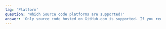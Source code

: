 ```yaml
---
tag: 'Platform'
question: 'Which Source code platforms are supported?'
answer: 'Only source code hosted on GitHub.com is supported. If you require more platforms, get in touch with us.'
---
```

